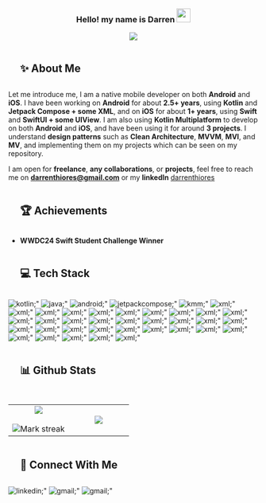 <h3 align="center">
  Hello! my name is Darren
  <img src="https://media.giphy.com/media/hvRJCLFzcasrR4ia7z/giphy.gif" width="28">
</h3>
<p align="center">
  <a href="https://github.com/darrenthiores">
    <img src="https://readme-typing-svg.herokuapp.com?color=B125EA&center=true&vCenter=true&lines=Hi+%2C+welcome+to+my+Github+page;My+name+is+Darren;I+am+a+Mobile+App+Developer;I+develop+Native+Android+App;Using+Kotlin;And+Native+iOS+App+Using+Swift">
  </a>
</p>

<div id="user-content-toc">
  <ul align="left">
    <summary><h2 style="display: inline-block">✨ About Me</h2></summary>
  </ul>
</div>

Let me introduce me, I am a native mobile developer on both <b>Android</b> and <b>iOS</b>. I have been working on <b>Android</b> for about <b>2.5+ years</b>, using <b>Kotlin</b> and <b>Jetpack Compose + some XML</b>, and on <b>iOS</b> for about <b>1+ years</b>, using <b>Swift</b> and <b>SwiftUI + some UIView</b>. I am also using <b>Kotlin Multiplatform</b> to develop on both <b>Android</b> and <b>iOS</b>, and have been using it for around <b>3 projects</b>. I understand <b>design patterns</b> such as <b>Clean Architecture</b>, <b>MVVM</b>, <b>MVI</b>, and <b>MV</b>, and implementing them on my projects which can be seen on my repository.


I am open for <b>freelance</b>, <b>any collaborations</b>, or <b>projects</b>, feel free to reach me on **darrenthiores@gmail.com** or my <b>linkedIn</b> <a href="https://linkedin.com/in/darrenthiores">darrenthiores</a>

<div id="user-content-toc">
  <ul align="left">
    <summary><h2 style="display: inline-block">🏆 Achievements</h2></summary>
  </ul>
</div>

- <b>WWDC24 Swift Student Challenge Winner</b>

<div id="user-content-toc">
  <ul align="left">
    <summary><h2 style="display: inline-block">💻 Tech Stack</h2></summary>
  </ul>
</div>

<div align="left">
  <img src=https://img.shields.io/badge/Kotlin-black.svg?color=B125EA&style=for-the-badge&logo=Kotlin&logoColor=white alt=kotlin;" />
  <img src=https://img.shields.io/badge/Java-black.svg?color=3272a2&style=for-the-badge&logo=Java&logoColor=white alt=java;" />
  <img src=https://img.shields.io/badge/Android-black.svg?color=a4c639&style=for-the-badge&logo=android&logoColor=white alt=android;" />
  <img src=https://img.shields.io/badge/JetpackCompose-white.svg?color=8de3b1&style=for-the-badge&logo=jetpackcompose alt=jetpackcompose;" />
  <img src=https://img.shields.io/badge/KotlinMultiPlatform-black.svg?color=B125EA&style=for-the-badge&logo=Kotlin&logoColor=white alt=kmm;" />
  <img src=https://img.shields.io/badge/xml-black.svg?color=e57713&style=for-the-badge&logo=xml&logoColor=white alt=xml;" />
  <img src=https://img.shields.io/badge/RoomDB-black.svg?color=4faf53&style=for-the-badge&logo=RoomDB&logoColor=white alt=xml;" />
  <img src=https://img.shields.io/badge/SQLDelight-black.svg?color=00ce31&style=for-the-badge&logo=SQLDelight&logoColor=white alt=xml;" />
  <img src=https://img.shields.io/badge/Retrofit-black.svg?color=47b983&style=for-the-badge&logo=Retrofit&logoColor=white alt=xml;" />
  <img src=https://img.shields.io/badge/Ktor(Server)-black.svg?color=B125EA&style=for-the-badge&logo=Ktor&logoColor=white alt=xml;" />
  <img src=https://img.shields.io/badge/Ktor(Client)-black.svg?color=B125EA&style=for-the-badge&logo=Ktor&logoColor=white alt=xml;" />
  <img src=https://img.shields.io/badge/Koin-black.svg?color=f8b234&style=for-the-badge&logo=Koin&logoColor=white alt=xml;" />
  <img src=https://img.shields.io/badge/DaggerHilt-black.svg?color=d1d2d4&style=for-the-badge&logo=DaggerHilt&logoColor=white alt=xml;" />
  <img src=https://img.shields.io/badge/ExoPlayer-black.svg?style=for-the-badge&logo=ExoPlayer&logoColor=white alt=xml;" />
  <img src=https://img.shields.io/badge/GoogleMap-black.svg?color=4285f4&style=for-the-badge&logo=GoogleMap&logoColor=white alt=xml;" />
  <img src=https://img.shields.io/badge/Swift-black.svg?color=f16c32&style=for-the-badge&logo=Swift&logoColor=white alt=xml;" />
  <img src=https://img.shields.io/badge/iOS-black.svg?color=f34f4f&style=for-the-badge&logo=iOS&logoColor=white alt=xml;" />
  <img src=https://img.shields.io/badge/iPad-black.svg?color=f34f4f&style=for-the-badge&logo=iPad&logoColor=white alt=xml;" />
  <img src=https://img.shields.io/badge/SwiftUI-black.svg?color=0497fb&style=for-the-badge&logo=SwiftUI&logoColor=white alt=xml;" />
  <img src=https://img.shields.io/badge/UIView-black.svg?color=0497fb&style=for-the-badge&logo=UIView&logoColor=white alt=xml;" />
  <img src=https://img.shields.io/badge/CoreData-black.svg?color=c1c1c1&style=for-the-badge&logo=CoreData&logoColor=white alt=xml;" />
  <img src=https://img.shields.io/badge/SwiftData-black.svg?color=7d95a4&style=for-the-badge&logo=SwiftData&logoColor=white alt=xml;" />
  <img src=https://img.shields.io/badge/CreateML-black.svg?color=066a8f&style=for-the-badge&logo=CreateML&logoColor=white alt=xml;" />
  <img src=https://img.shields.io/badge/CoreML-black.svg?color=066a8f&style=for-the-badge&logo=CoreML&logoColor=white alt=xml;" />
  <img src=https://img.shields.io/badge/SceneKit-black.svg?color=d54548&style=for-the-badge&logo=SceneKit&logoColor=white alt=xml;" />
  <img src=https://img.shields.io/badge/RealityKit-black.svg?color=dac973&style=for-the-badge&logo=RealityKit&logoColor=white alt=xml;" />
  <img src=https://img.shields.io/badge/ARKit-black.svg?color=156cb8&style=for-the-badge&logo=ARKit&logoColor=white alt=xml;" />
  <img src=https://img.shields.io/badge/RealityComposer-black.svg?color=fdcb00&style=for-the-badge&logo=RealityComposer&logoColor=white alt=xml;" />
  <img src=https://img.shields.io/badge/AVKit-black.svg?color=f16c32&style=for-the-badge&logo=AVKit&logoColor=white alt=xml;" />
  <img src=https://img.shields.io/badge/AVFoundation-black.svg?color=6e9cbe&style=for-the-badge&logo=AVFoundation&logoColor=white alt=xml;" />
  <img src=https://img.shields.io/badge/SpeechKit-black.svg?color=061d3b&style=for-the-badge&logo=Speech&logoColor=white alt=xml;" />
  <img src=https://img.shields.io/badge/SpeechKit-black.svg?color=061d3b&style=for-the-badge&logo=Speech&logoColor=white alt=xml;" />
  <img src=https://img.shields.io/badge/MySQL-black.svg?color=00608c&style=for-the-badge&logo=mysql&logoColor=white alt=xml;" />
  <img src=https://img.shields.io/badge/PostgresQL-black.svg?color=336790&style=for-the-badge&logo=postgresql&logoColor=white alt=xml;" />
  <img src=https://img.shields.io/badge/PostMan-black.svg?color=fe6c37&style=for-the-badge&logo=postman&logoColor=white alt=xml;" />
  <img src=https://img.shields.io/badge/DBeaver-black.svg?color=44352f&style=for-the-badge&logo=dbeaver&logoColor=white alt=xml;" />
  <img src=https://img.shields.io/badge/Docker-black.svg?color=1c63ed&style=for-the-badge&logo=docker&logoColor=white alt=xml;" />
  <img src=https://img.shields.io/badge/Figma-black.svg?color=1e1e1e&style=for-the-badge&logo=figma&logoColor=white alt=xml;" />
</div>


<div id="user-content-toc">
  <ul align="left">
    <summary><h2 style="display: inline-block">📊 Github Stats</h2></summary>
  </ul>
</div>

<table align="left">
<td width="50%" align="center">
  
  <img  align="center"  src="https://github-readme-stats.vercel.app/api?username=darrenthiores&theme=dark&show_icons=true&count_private=true" />
  <br></br>
  <img  title="🔥 Get streak stats for your profile at git.io/streak-stats" alt="Mark streak" src="https://github-readme-streak-stats.herokuapp.com/?user=darrenthiores&theme=dark&hide_border=false" /> 
</td>

<td width="50%" align="center">

  <img  align="center"  src="https://github-readme-stats.anuraghazra1.vercel.app/api/top-langs/?username=darrenthiores&theme=dark&hide_border=false&no-bg=true&no-frame=true&langs_count=10"/>
  
  </td>
</table>


<div id="user-content-toc">
  <ul align="left">
    <summary><h2 style="display: inline-block">🤝 Connect With Me</h2></summary>
  </ul>
</div>

<div align="left">
  
  <a href="https://linkedin.com/in/darrenthiores" style="text-decoration:none;">
  <img src=https://img.shields.io/badge/LinkedIn-%230077B5.svg?style=for-the-badge&logo=linkedin&logoColor=white alt=linkedin;" />
  </a>
  
  <a href="mailto:darrenthiores@gmail.com" style="text-decoration:none;">
  <img src=https://img.shields.io/badge/gmail-%2300acee.svg?color=EA4335&style=for-the-badge&logo=gmail&logoColor=white alt=gmail;" />
  </a>

  <a href="https://medium.com/@darrenthiores" style="text-decoration:none;">
  <img src=https://img.shields.io/badge/medium-black.svg?&style=for-the-badge&logo=medium&logoColor=white alt=gmail;" />
  </a>
  
</div>

